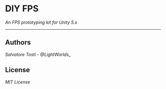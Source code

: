 # DIY FPS
_An FPS prototyping kit for Unity 5.x_

---

## Authors
  _Salvatore Tosti - @LightWorlds__

## License
  _MIT License_
